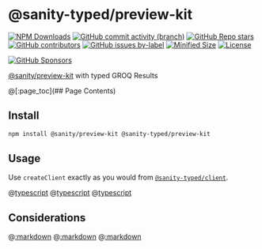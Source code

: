 # @sanity-typed/preview-kit

[![NPM Downloads](https://img.shields.io/npm/dw/@sanity-typed/preview-kit?style=flat&logo=npm)](https://www.npmjs.com/package/@sanity-typed/preview-kit)
[![GitHub commit activity (branch)](https://img.shields.io/github/commit-activity/m/saiichihashimoto/sanity-typed?style=flat&logo=github)](https://github.com/saiichihashimoto/sanity-typed/pulls?q=is%3Apr+is%3Aclosed)
[![GitHub Repo stars](https://img.shields.io/github/stars/saiichihashimoto/sanity-typed?style=flat&logo=github)](https://github.com/saiichihashimoto/sanity-typed/stargazers)
[![GitHub contributors](https://img.shields.io/github/contributors/saiichihashimoto/sanity-typed?style=flat&logo=github)](https://github.com/saiichihashimoto/sanity-typed/graphs/contributors)
[![GitHub issues by-label](https://img.shields.io/github/issues/saiichihashimoto/sanity-typed/help%20wanted?style=flat&logo=github&color=007286)](https://github.com/saiichihashimoto/sanity-typed/labels/help%20wanted)
[![Minified Size](https://img.shields.io/bundlephobia/min/@sanity-typed/preview-kit?style=flat)](https://www.npmjs.com/package/@sanity-typed/preview-kit?activeTab=code)
[![License](https://img.shields.io/github/license/saiichihashimoto/sanity-typed?style=flat)](LICENSE)

[![GitHub Sponsors](https://img.shields.io/github/sponsors/saiichihashimoto?style=flat&logo=githubsponsors)](https://github.com/sponsors/saiichihashimoto)

[@sanity/preview-kit](https://github.com/sanity-io/preview-kit) with typed GROQ Results

@[:page_toc](## Page Contents)

## Install

```bash
npm install @sanity/preview-kit @sanity-typed/preview-kit
```

## Usage

Use `createClient` exactly as you would from [`@sanity-typed/client`](../client).

@[typescript](../example-studio/schemas/product.ts)
@[typescript](../example-studio/sanity.config.ts)
@[typescript](../example-app/src/sanity/preview-kit-client.ts)

## Considerations

@[:markdown](../../docs/considerations/types-vs-content-lake.md)
@[:markdown](../../docs/considerations/evaluate-type-flakiness.md)
@[:markdown](../../docs/considerations/type-instantiation-is-excessively-deep-and-possibly-infinite-query.md)

